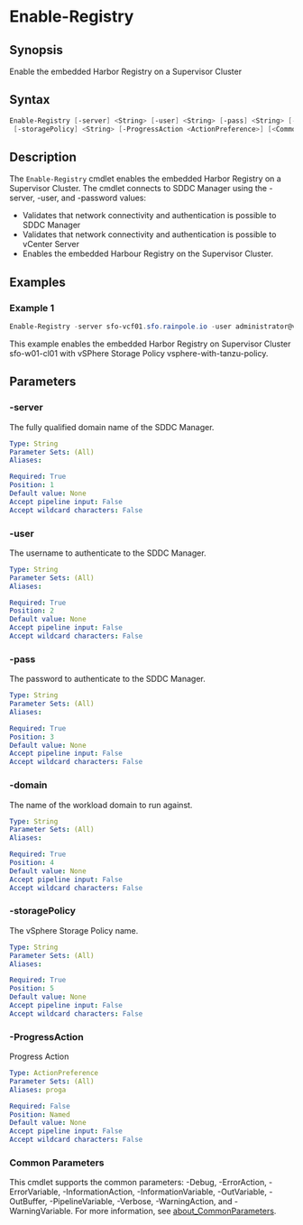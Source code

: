 # Enable-Registry

## Synopsis

Enable the embedded Harbor Registry on a Supervisor Cluster

## Syntax

```powershell
Enable-Registry [-server] <String> [-user] <String> [-pass] <String> [-domain] <String>
 [-storagePolicy] <String> [-ProgressAction <ActionPreference>] [<CommonParameters>]
```

## Description

The `Enable-Registry` cmdlet enables the embedded Harbor Registry on a Supervisor Cluster.
The cmdlet connects to
SDDC Manager using the -server, -user, and -password values:

- Validates that network connectivity and authentication is possible to SDDC Manager
- Validates that network connectivity and authentication is possible to vCenter Server
- Enables the embedded Harbour Registry on the Supervisor Cluster.

## Examples

### Example 1

```powershell
Enable-Registry -server sfo-vcf01.sfo.rainpole.io -user administrator@vsphere.local -pass VMw@re1! -domain sfo-w01 -storagePolicy vsphere-with-tanzu-storage-policy
```

This example enables the embedded Harbor Registry on Supervisor Cluster sfo-w01-cl01 with vSPhere Storage Policy vsphere-with-tanzu-policy.

## Parameters

### -server

The fully qualified domain name of the SDDC Manager.

```yaml
Type: String
Parameter Sets: (All)
Aliases:

Required: True
Position: 1
Default value: None
Accept pipeline input: False
Accept wildcard characters: False
```

### -user

The username to authenticate to the SDDC Manager.

```yaml
Type: String
Parameter Sets: (All)
Aliases:

Required: True
Position: 2
Default value: None
Accept pipeline input: False
Accept wildcard characters: False
```

### -pass

The password to authenticate to the SDDC Manager.

```yaml
Type: String
Parameter Sets: (All)
Aliases:

Required: True
Position: 3
Default value: None
Accept pipeline input: False
Accept wildcard characters: False
```

### -domain

The name of the workload domain to run against.

```yaml
Type: String
Parameter Sets: (All)
Aliases:

Required: True
Position: 4
Default value: None
Accept pipeline input: False
Accept wildcard characters: False
```

### -storagePolicy

The vSphere Storage Policy name.

```yaml
Type: String
Parameter Sets: (All)
Aliases:

Required: True
Position: 5
Default value: None
Accept pipeline input: False
Accept wildcard characters: False
```

### -ProgressAction

Progress Action

```yaml
Type: ActionPreference
Parameter Sets: (All)
Aliases: proga

Required: False
Position: Named
Default value: None
Accept pipeline input: False
Accept wildcard characters: False
```

### Common Parameters

This cmdlet supports the common parameters: -Debug, -ErrorAction, -ErrorVariable, -InformationAction, -InformationVariable, -OutVariable, -OutBuffer, -PipelineVariable, -Verbose, -WarningAction, and -WarningVariable. For more information, see [about_CommonParameters](http://go.microsoft.com/fwlink/?LinkID=113216).
